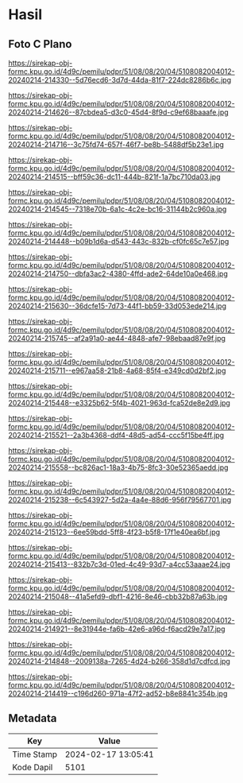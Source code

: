 # Hasil

## Foto C Plano

https://sirekap-obj-formc.kpu.go.id/4d9c/pemilu/pdpr/51/08/08/20/04/5108082004012-20240214-214330--5d76ecd6-3d7d-44da-81f7-224dc8286b6c.jpg

https://sirekap-obj-formc.kpu.go.id/4d9c/pemilu/pdpr/51/08/08/20/04/5108082004012-20240214-214626--87cbdea5-d3c0-45d4-8f9d-c9ef68baaafe.jpg

https://sirekap-obj-formc.kpu.go.id/4d9c/pemilu/pdpr/51/08/08/20/04/5108082004012-20240214-214716--3c75fd74-657f-46f7-be8b-5488df5b23e1.jpg

https://sirekap-obj-formc.kpu.go.id/4d9c/pemilu/pdpr/51/08/08/20/04/5108082004012-20240214-214515--bff59c36-dc11-444b-821f-1a7bc710da03.jpg

https://sirekap-obj-formc.kpu.go.id/4d9c/pemilu/pdpr/51/08/08/20/04/5108082004012-20240214-214545--7318e70b-6a1c-4c2e-bc16-31144b2c960a.jpg

https://sirekap-obj-formc.kpu.go.id/4d9c/pemilu/pdpr/51/08/08/20/04/5108082004012-20240214-214448--b09b1d6a-d543-443c-832b-cf0fc65c7e57.jpg

https://sirekap-obj-formc.kpu.go.id/4d9c/pemilu/pdpr/51/08/08/20/04/5108082004012-20240214-214750--dbfa3ac2-4380-4ffd-ade2-64de10a0e468.jpg

https://sirekap-obj-formc.kpu.go.id/4d9c/pemilu/pdpr/51/08/08/20/04/5108082004012-20240214-215630--36dcfe15-7d73-44f1-bb59-33d053ede214.jpg

https://sirekap-obj-formc.kpu.go.id/4d9c/pemilu/pdpr/51/08/08/20/04/5108082004012-20240214-215745--af2a91a0-ae44-4848-afe7-98ebaad87e9f.jpg

https://sirekap-obj-formc.kpu.go.id/4d9c/pemilu/pdpr/51/08/08/20/04/5108082004012-20240214-215711--e967aa58-21b8-4a68-85f4-e349cd0d2bf2.jpg

https://sirekap-obj-formc.kpu.go.id/4d9c/pemilu/pdpr/51/08/08/20/04/5108082004012-20240214-215448--e3325b62-5f4b-4021-963d-fca52de8e2d9.jpg

https://sirekap-obj-formc.kpu.go.id/4d9c/pemilu/pdpr/51/08/08/20/04/5108082004012-20240214-215521--2a3b4368-ddf4-48d5-ad54-ccc5f15be4ff.jpg

https://sirekap-obj-formc.kpu.go.id/4d9c/pemilu/pdpr/51/08/08/20/04/5108082004012-20240214-215558--bc826ac1-18a3-4b75-8fc3-30e52365aedd.jpg

https://sirekap-obj-formc.kpu.go.id/4d9c/pemilu/pdpr/51/08/08/20/04/5108082004012-20240214-215238--6c543927-5d2a-4a4e-88d6-956f79567701.jpg

https://sirekap-obj-formc.kpu.go.id/4d9c/pemilu/pdpr/51/08/08/20/04/5108082004012-20240214-215123--6ee59bdd-5ff8-4f23-b5f8-17f1e40ea6bf.jpg

https://sirekap-obj-formc.kpu.go.id/4d9c/pemilu/pdpr/51/08/08/20/04/5108082004012-20240214-215413--832b7c3d-01ed-4c49-93d7-a4cc53aaae24.jpg

https://sirekap-obj-formc.kpu.go.id/4d9c/pemilu/pdpr/51/08/08/20/04/5108082004012-20240214-215048--41a5efd9-dbf1-4216-8e46-cbb32b87a63b.jpg

https://sirekap-obj-formc.kpu.go.id/4d9c/pemilu/pdpr/51/08/08/20/04/5108082004012-20240214-214921--8e31944e-fa6b-42e6-a96d-f6acd29e7a17.jpg

https://sirekap-obj-formc.kpu.go.id/4d9c/pemilu/pdpr/51/08/08/20/04/5108082004012-20240214-214848--2009138a-7265-4d24-b266-358d1d7cdfcd.jpg

https://sirekap-obj-formc.kpu.go.id/4d9c/pemilu/pdpr/51/08/08/20/04/5108082004012-20240214-214419--c196d260-971a-47f2-ad52-b8e8841c354b.jpg


## Metadata

| Key        | Value               |
| ---------- | ------------------- |
| Time Stamp | 2024-02-17 13:05:41 |
| Kode Dapil | 5101                |



